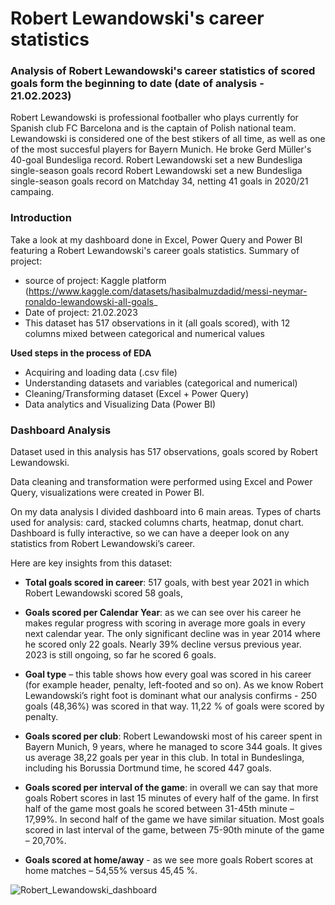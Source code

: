 # Robert Lewandowski's career statistics
### Analysis of Robert Lewandowski's career statistics of scored goals form the beginning to date (date of analysis - 21.02.2023)

Robert Lewandowski is professional footballer who plays currently for Spanish club FC Barcelona and is the captain of Polish national team. 
Lewandowski is considered one of the best stikers of all time, as well as one of the most succesful players for Bayern Munich. 
He broke Gerd Müller's 40-goal Bundesliga record. Robert Lewandowski set a new Bundesliga single-season goals record
Robert Lewandowski set a new Bundesliga single-season goals record on Matchday 34, netting 41 goals in 2020/21 campaing. 


### Introduction

Take a look at my dashboard done in Excel, Power Query and Power BI featuring a Robert Lewandowski's career goals statistics. 
Summary of project:
- source of project: Kaggle platform (https://www.kaggle.com/datasets/hasibalmuzdadid/messi-neymar-ronaldo-lewandowski-all-goals_
- Date of project: 21.02.2023 
- This dataset has 517 observations in it (all goals scored), with 12 columns mixed between categorical and numerical values

**Used steps in the process of EDA**
- Acquiring and loading data (.csv file)
- Understanding datasets and variables (categorical and numerical)
- Cleaning/Transforming dataset (Excel + Power Query)
- Data analytics and Visualizing Data (Power BI)

### Dashboard Analysis
Dataset used in this analysis has 517 observations, goals scored by Robert Lewandowski.

Data cleaning and transformation were performed using Excel and Power Query, visualizations were created in Power BI. 

On my data analysis I divided dashboard into 6 main areas. Types of charts used for analysis: card, stacked columns charts, heatmap, donut chart. 
Dashboard is fully interactive, so we can have a deeper look on any statistics from Robert Lewandowski’s career. 

Here are key insights from this dataset: 
-	**Total goals scored in career**: 517 goals, with best year 2021 in which Robert Lewandowski scored 58 goals,

-	**Goals scored per Calendar Year**: as we can see over his career he makes regular progress with scoring in average more goals in every next calendar year. The only significant decline was in year 2014 where he scored only 22 goals. Nearly 39% decline versus previous year. 2023 is still ongoing, so far he scored 6 goals.

-	**Goal type** – this table shows how every goal was scored in his career (for example header, penalty, left-footed and so on). As we know Robert Lewandowski’s right foot is dominant what our analysis confirms - 250 goals (48,36%) was scored in that way. 11,22 % of goals were scored by penalty.

-	**Goals scored per club**: Robert Lewandowski most of his career spent in Bayern Munich, 9 years, where he managed to score 344 goals. It gives us average 38,22 goals per year in this club. In total in Bundeslinga, including his Borussia Dortmund time, he scored 447 goals.

-	**Goals scored per interval of the game**: in overall we can say that more goals Robert scores in last 15 minutes of every half of the game. In first half of the game most goals he scored between 31-45th minute – 17,99%. In second half of the game we have similar situation. Most goals scored in last interval of the game, between 75-90th minute of the game – 20,70%.

-	**Goals scored at home/away** - as we see more goals Robert scores at home matches – 54,55% versus 45,45 %.



![Robert_Lewandowski_dashboard](https://user-images.githubusercontent.com/127090462/223090298-6331814f-de44-4932-bc04-23bd31b19def.PNG)

